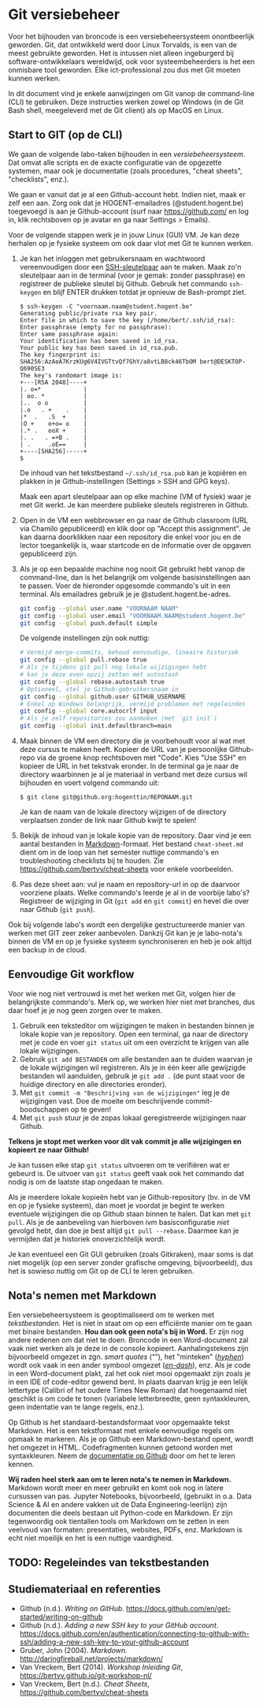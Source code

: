 # Git versiebeheer

Voor het bijhouden van broncode is een versiebeheersysteem onontbeerlijk geworden. Git, dat ontwikkeld werd door Linux Torvalds, is een van de meest gebruikte geworden. Het is intussen niet alleen ingeburgerd bij software-ontwikkelaars wereldwijd, ook voor systeembeheerders is het een onmisbare tool geworden. Élke ict-professional zou dus met Git moeten kunnen werken.

In dit document vind je enkele aanwijzingen om Git vanop de command-line (CLI) te gebruiken. Deze instructies werken zowel op Windows (in de Git Bash shell, meegeleverd met de Git client) als op MacOS en Linux.

## Start to GIT (op de CLI)

We gaan de volgende labo-taken bijhouden in een *versiebeheersysteem*. Dat omvat alle scripts en de exacte configuratie van de opgezette systemen, maar ook je documentatie (zoals procedures, "cheat sheets", "checklists", enz.).

We gaan er vanuit dat je al een Github-account hebt. Indien niet, maak er zelf een aan. Zorg ook dat je HOGENT-emailadres (@student.hogent.be) toegevoegd is aan je Github-account (surf naar <https://github.com/> en log in, klik rechtsboven op je avatar en ga naar Settings > Emails).

Voor de volgende stappen werk je in jouw Linux (GUI) VM. Je kan deze herhalen op je fysieke systeem om ook daar vlot met Git te kunnen werken.

1. Je kan het inloggen met gebruikersnaam en wachtwoord vereenvoudigen door een [SSH-sleutelpaar](https://docs.github.com/en/authentication/connecting-to-github-with-ssh/adding-a-new-ssh-key-to-your-github-account) aan te maken. Maak zo'n sleutelpaar aan in de terminal (voor je gemak: zonder passphrase) en registreer de publieke sleutel bij Github. Gebruik het commando `ssh-keygen` en blijf ENTER drukken totdat je opnieuw de Bash-prompt ziet.

    ```console
    $ ssh-keygen -C "voornaam.naam@student.hogent.be"
    Generating public/private rsa key pair.
    Enter file in which to save the key (/home/bert/.ssh/id_rsa):
    Enter passphrase (empty for no passphrase):
    Enter same passphrase again:
    Your identification has been saved in id_rsa.
    Your public key has been saved in id_rsa.pub.
    The key fingerprint is:
    SHA256:AzAeA7KrzKUg6V4IVGTtvQf7GhY/a8vtLB8ck46TbOM bert@DESKTOP-Q690SE3
    The key's randomart image is:
    +---[RSA 2048]----+
    |. o=*            |
    | oo. *           |
    |..  o o          |
    |.o   . +    .    |
    |*  .   .S  +     |
    |O +    o+o= o    |
    |.* .   ooX +     |
    |. .   . =+B .    |
    | .     .oE==     |
    +----[SHA256]-----+
    $
    ```

    De inhoud van het tekstbestand `~/.ssh/id_rsa.pub` kan je kopiëren en plakken in je Github-instellingen (Settings > SSH and GPG keys).

    Maak een apart sleutelpaar aan op elke machine (VM of fysiek) waar je met Git werkt. Je kan meerdere publieke sleutels registreren in Github.

2. Open in de VM een webbrowser en ga naar de Github classroom (URL via Chamilo gepubliceerd) en klik door op "Accept this assignment". Je kan daarna doorklikken naar een repository die enkel voor jou en de lector toegankelijk is, waar startcode en de informatie over de opgaven gepubliceerd zijn.

3. Als je op een bepaalde machine nog nooit Git gebruikt hebt vanop de command-line, dan is het belangrijk om volgende basisinstellingen aan te passen. Voer de hieronder opgesomde commando's uit in een terminal. Als emailadres gebruik je je @student.hogent.be-adres.

    ```bash
    git config --global user.name "VOORNAAM NAAM"
    git config --global user.email "VOORNAAM.NAAM@student.hogent.be"
    git config --global push.default simple
    ```

    De volgende instellingen zijn ook nuttig:

    ```bash
    # Vermijd merge-commits, behoud eenvoudige, lineaire historiek
    git config --global pull.rebase true
    # Als je tijdens git pull nog lokale wijzigingen hebt
    # kan je deze even opzij zetten met autostash
    git config --global rebase.autostash true
    # Optioneel, stel je Github-gebruikersnaam in
    git config --global github.user GITHUB_USERNAME
    # Enkel op Windows belangrijk, vermijd problemen met regeleindes
    git config --global core.autocrlf input
    # Als je zelf repositories zou aanmaken (met `git init`)
    git config --global init.defaultbranch=main

    ```

4. Maak binnen de VM een directory die je voorbehoudt voor al wat met deze cursus te maken heeft. Kopieer de URL van je persoonlijke Github-repo via de groene knop rechtsboven met "Code". Kies "Use SSH" en kopieer de URL in het tekstvak eronder. In de terminal ga je naar de directory waarbinnen je al je materiaal in verband met deze cursus wil bijhouden en voert volgend commando uit:

    ```console
    $ git clone git@github.org:hogenttin/REPONAAM.git
    ```

    Je kan de naam van de lokale directory wijzigen of de directory verplaatsen zonder de link naar Github kwijt te spelen!

5. Bekijk de inhoud van je lokale kopie van de repository. Daar vind je een aantal bestanden in [Markdown](http://daringfireball.net/projects/markdown/)-formaat. Het bestand `cheat-sheet.md` dient om in de loop van het semester nuttige commando's en troubleshooting checklists bij te houden. Zie <https://github.com/bertvv/cheat-sheets> voor enkele voorbeelden.

6. Pas deze sheet aan: vul je naam en repository-url in op de daarvoor voorziene plaats. Welke commando's leerde je al in de voorbije labo's? Registreer de wijziging in Git (`git add` en `git commit`) en hevel die over naar Github (`git push`).

Ook bij volgende labo's wordt een dergelijke gestructureerde manier van werken met GIT zeer zeker aanbevolen. Dankzij Git kan je je labo-nota's binnen de VM en op je fysieke systeem synchroniseren en heb je ook altijd een backup in de cloud.

## Eenvoudige Git workflow

Voor wie nog niet vertrouwd is met het werken met Git, volgen hier de belangrijkste commando's. Merk op, we werken hier niet met branches, dus daar hoef je je nog geen zorgen over te maken.

1. Gebruik een teksteditor om wijzigingen te maken in bestanden binnen je lokale kopie van je repository. Open een terminal, ga naar de directory met je code en voer `git status` uit om een overzicht te krijgen van alle lokale wijzigingen.
2. Gebruik `git add BESTANDEN` om alle bestanden aan te duiden waarvan je de lokale wijzigingen wil registreren. Als je in één keer alle gewijzigde bestanden wil aanduiden, gebruik je `git add .` (de punt staat voor de huidige directory en alle directories eronder).
3. Met `git commit -m "Beschrijving van de wijzigingen"` leg je de wijzigingen vast. Doe de moeite om beschrijvende commit-boodschappen op te geven!
4. Met `git push` stuur je de zopas lokaal geregistreerde wijzigingen naar Github.

**Telkens je stopt met werken voor dit vak commit je alle wijzigingen en kopieert ze naar Github!**

Je kan tussen elke stap `git status` uitvoeren om te verifiëren wat er gebeurd is. De uitvoer van `git status` geeft vaak ook het commando dat nodig is om de laatste stap ongedaan te maken.

Als je meerdere lokale kopieën hebt van je Github-repository (bv. in de VM en op je fysieke systeem), dan moet je voordat je begint te werken eventuele wijzigingen die op Github staan binnen te halen. Dat kan met `git pull`. Als je de aanbeveling van hierboven ivm basisconfiguratie *niet* gevolgd hebt, dan doe je best altijd `git pull --rebase`. Daarmee kan je vermijden dat je historiek onoverzichtelijk wordt.

Je kan eventueel een Git GUI gebruiken (zoals Gitkraken), maar soms is dat niet mogelijk (op een server zonder grafische omgeving, bijvoorbeeld), dus het is sowieso nuttig om Git op de CLI te leren gebruiken.

## Nota's nemen met Markdown

Een versiebeheersysteem is geoptimaliseerd om te werken met *tekstbestanden.* Het is niet in staat om op een efficiënte manier om te gaan met binaire bestanden. **Hou dan ook geen nota's bij in Word.** Er zijn nog andere redenen om dat niet te doen. Broncode in een Word-document zal vaak niet werken als je deze in de console kopieert. Aanhalingstekens zijn bijvoorbeeld omgezet in zgn. *smart quotes* (“”), het "minteken" (*[hyphen](https://www.thepunctuationguide.com/hyphen.html)*) wordt ook vaak in een ander symbool omgezet (*[en-dash](https://www.thepunctuationguide.com/en-dash.html)*), enz. Als je code in een Word-document plakt, zal het ook niet mooi opgemaakt zijn zoals je in een IDE of code-editor gewend bent. In plaats daarvan krijg je een lelijk lettertype (Calibri of het oudere Times New Roman) dat hoegenaamd niet geschikt is om code te tonen (variabele letterbreedte, geen syntaxkleuren, geen indentatie van te lange regels, enz.).

Op Github is het standaard-bestandsformaat voor opgemaakte tekst Markdown. Het is een tekstformaat met enkele eenvoudige regels om opmaak te markeren. Als je op Github een Markdown-bestand opent, wordt het omgezet in HTML. Codefragmenten kunnen getoond worden met syntaxkleuren. Neem de [documentatie op Github](https://docs.github.com/en/get-started/writing-on-github) door om het te leren kennen.

**Wij raden heel sterk aan om te leren nota's te nemen in Markdown.** Markdown wordt meer en meer gebruikt en komt ook nog in latere cursussen van pas. Jupyter Notebooks, bijvoorbeeld, (gebruikt in o.a. Data Science & AI en andere vakken uit de Data Engineering-leerlijn) zijn documenten die deels bestaan uit Python-code en Markdown. Er zijn tegenwoordig ook tientallen tools om Markdown om te zetten in een veelvoud van formaten: presentaties, websites, PDFs, enz. Markdown is echt niet moeilijk en het is een nuttige vaardigheid.

## TODO: Regeleindes van tekstbestanden

## Studiemateriaal en referenties

- Github (n.d.). *Writing on GitHub*. <https://docs.github.com/en/get-started/writing-on-github>
- Github (n.d.). *Adding a new SSH key to your GitHub account*. <https://docs.github.com/en/authentication/connecting-to-github-with-ssh/adding-a-new-ssh-key-to-your-github-account>
- Gruber, John (2004). *Markdown*. <http://daringfireball.net/projects/markdown/>
- Van Vreckem, Bert (2014). *Workshop Inleiding Git*, <https://bertvv.github.io/git-workshop-nl/>
- Van Vreckem, Bert (n.d.). *Cheat Sheets*, <https://github.com/bertvv/cheat-sheets> 
